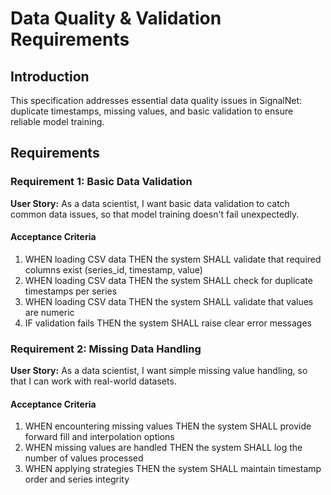 # Data Quality & Validation Requirements

## Introduction

This specification addresses essential data quality issues in SignalNet: duplicate timestamps, missing values, and basic validation to ensure reliable model training.

## Requirements

### Requirement 1: Basic Data Validation

**User Story:** As a data scientist, I want basic data validation to catch common data issues, so that model training doesn't fail unexpectedly.

#### Acceptance Criteria

1. WHEN loading CSV data THEN the system SHALL validate that required columns exist (series_id, timestamp, value)
2. WHEN loading CSV data THEN the system SHALL check for duplicate timestamps per series
3. WHEN loading CSV data THEN the system SHALL validate that values are numeric
4. IF validation fails THEN the system SHALL raise clear error messages

### Requirement 2: Missing Data Handling

**User Story:** As a data scientist, I want simple missing value handling, so that I can work with real-world datasets.

#### Acceptance Criteria

1. WHEN encountering missing values THEN the system SHALL provide forward fill and interpolation options
2. WHEN missing values are handled THEN the system SHALL log the number of values processed
3. WHEN applying strategies THEN the system SHALL maintain timestamp order and series integrity